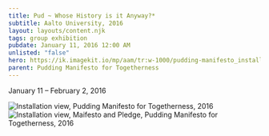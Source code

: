 ```yaml
---
title: Pud ~ Whose History is it Anyway?*
subtitle: Aalto University, 2016
layout: layouts/content.njk
tags: group exhibition
pubdate: January 11, 2016 12:00 AM
unlisted: "false"
hero: https://ik.imagekit.io/mp/aam/tr:w-1000/pudding-manifesto_installation-view-cropped_2016.jpg
parent: Pudding Manifesto for Togetherness
---
```

January 11 – February 2, 2016



![Installation view, Pudding Manifesto for Togetherness, 2016](https://ik.imagekit.io/mp/aam/tr:w-1000/pudding-manifesto_installation-view-cropped_2016.jpg)
![Installation view, Maifesto and Pledge, Pudding Manifesto for Togetherness, 2016](https://ik.imagekit.io/mp/aam/tr:w-1000/pudding-manifesto_installation-view-manifesto-and-pledge_2016.jpg)
